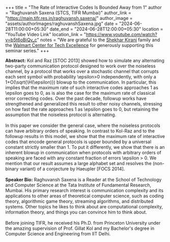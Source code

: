 +++
title = "The Rate of Interactive Codes Is Bounded Away from 1"
author = "Raghuvansh Saxena (STCS, TIFR Mumbai)"
author_link = "https://main.tifr.res.in/raghuvansh.saxena/"
author_image = "assets/authorImages/raghuvanshSaxena.jpg"
date = "2024-06-28T11:00:00+05:30"
date_end = "2024-06-28T12:00:00+05:30"
location = "YouTube Video Link"
location_link = "https://www.youtube.com/watch?v=b5t6oBiQv_c"
notes = "We are grateful to the <a href = "https://www.accel.com/people/shekhar-kirani" target= "_blank">Shekhar Kirani</a> family and the <a href = "https://www.csa.iisc.ac.in/cfe-walmart/" target= "_blank">Walmart Center for Tech Excellence</a> for generously supporting this seminar series."
+++

<b>Abstract:</b> 
Kol and Raz [STOC 2013] showed how to simulate any alternating
two-party communication protocol designed to work over the noiseless
channel, by a protocol that works over a stochastic channel that
corrupts each sent symbol with probability \epsilon>0 independently,
with only a 1+O(\sqrt{\H(\epsilon)}) blowup to the communication. In
particular, this implies that the maximum rate of such interactive
codes approaches 1 as \epsilon goes to 0, as is also the case
for the maximum rate of classical error correcting codes. Over the
past decade, followup works have strengthened and generalized this
result to other noisy channels, stressing on how fast the rate
approaches 1 as \epsilon goes to 0, but retaining the assumption
that the noiseless protocol is alternating.
<br><br>
In this paper we consider the general case, where the noiseless
protocols can have arbitrary orders of speaking. In contrast to
Kol-Raz and to the followup results in this model, we show that the
maximum rate of interactive codes that encode general protocols is
upper bounded by a universal constant strictly smaller than 1. To
put it differently, we show that there is an inherent blowup in
communication when protocols with arbitrary orders of speaking are
faced with any constant fraction of errors \epsilon > 0. We mention
that our result assumes a large alphabet set and resolves the
(non-binary variant) of a conjecture by Haeupler [FOCS 2014].
<br><br>
<b>Speaker Bio:</b> 
Raghuvansh Saxena is a Reader at the School of Technology and Computer Science at the 
Tata Institute of Fundamental Research, Mumbai. His primary research
interest is communication complexity and its applications to other
areas of theoretical computer science, such as coding theory,
algorithmic game theory, streaming algorithms, and distributed
systems. Other topics he likes to think about are computational
complexity, information theory, and things you can convince him to
think about.
<br><br>
Before joining TIFR, he received his Ph.D. from Princeton University
under the amazing supervision of Prof. Gillat Kol and my Bachelor's
degree in Computer Science and Engineering from IIT Delhi.